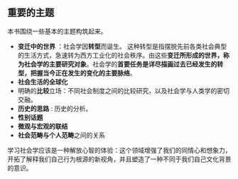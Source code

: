 ## 重要的主题

本书围绕一些基本的主题构筑起来。

+ **变迁中的世界** ：社会学因**转型**而诞生。 这种转型是指摆脱先前各类社会典型的生活方式，急速转为西方工业化的社会秩序。由这些**变迁所形成的世界，称为社会学的主要研究对象**。社会学的**首要任务是详尽描画过去已经发生的转型，把握当今正在发生的变化的主要脉络**。
+ **社会生活的全球化**
+ 明确的**比较**立场：不同社会制度之间的比较研究，以及社会学与人类学的密切交融。
+ **历史的思路** : 历史的分析。
+ **性别话题** 
+ **微观与宏观的联结**
+ **社会范畴与个人范畴**之间的关系



学习社会学应该是一种解放心智的体验：这个领域增强了我们的同情心和想象力，开拓了解释我们自己行为根源的新视角，并且塑造了一种不同于我们自己文化背景的意识。



